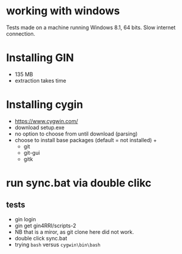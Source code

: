 # working with windows 

Tests made on a machine running Windows 8.1, 64 bits. Slow internet connection.

# Installing GIN 

- 135 MB
- extraction takes time

# Installing cygin

- https://www.cygwin.com/
- download setup.exe 
- no option to choose from until download (parsing)
- choose to install base packages (default = not installed) + 
    - git
    - git-gui
    - gitk


# run sync.bat via double clikc

## tests

- gin login
- gin get gin4RRI/scripts-2
- NB that is a miror, as git clone here did not work.
- double click sync.bat
- trying `bash` versus `cygwin\bin\bash`

